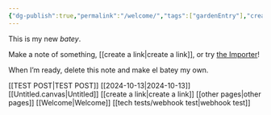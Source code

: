 ```yaml
---
{"dg-publish":true,"permalink":"/welcome/","tags":["gardenEntry"],"created":"2024-10-13T11:23:18.521-04:00"}
---
```



This is my new *batey*.

Make a note of something, [[create a link\|create a link]], or try [the Importer](https://help.obsidian.md/Plugins/Importer)!

When I’m ready, delete this note and make el batey my own.

[[TEST POST\|TEST POST]]
[[2024-10-13\|2024-10-13]]
[[Untitled.canvas|Untitled]]
[[create a link\|create a link]]
[[other pages\|other pages]]
[[Welcome\|Welcome]]
[[tech tests/webhook test\|webhook test]]